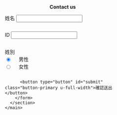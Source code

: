 <html lang="zh-TW">
<head>
  <meta charset="UTF-8">
  <meta name="viewport" content="width=device-width, initial-scale=1.0">
  <meta http-equiv="X-UA-Compatible" content="ie=edge">
  
  <link rel="canonical" href="https://www.letswrite.tw/custom-google-form/">

  <link rel="stylesheet" href="https://cdnjs.cloudflare.com/ajax/libs/skeleton/2.0.4/skeleton.min.css">

  <!-- customized style -->
  <style>
    *, *::before, *::after {
      box-sizing: border-box;
      font-size: 16px;
    }
    html, body, .container, .row {
      margin: 0;
      padding: 0;
      width: 100%;
      height: 100%;
    }
    .container {
      max-width: 100%;
    }
    button {
      font-size: 16px;
    }

    .half {
      position: fixed;
      margin: 0;
      width: 50% !important;
      height: 100%;
    }
    .bg {
      background: url('https://fakeimg.pl/1920x1024/?text=KV') center center;
      background-size: cover;
    }
    .form {
      left: 50%;
      overflow: auto;
      display: flex;
      justify-content: center;
      align-items: center;
      flex-wrap: wrap;
    }
    h1, form {
      width: 100%;
    }
    h1 {
      padding-top: 16px;
      text-align: center;
    }
    form {
      margin-right: auto;
      margin-left: auto;
      max-width: 400px;
    }
    .input-group {
      margin-bottom: 30px;
    }
    .radio-group label {
      display: inline-block;
    }
    textarea {
      min-height: 100px;
    }

    @media screen and (max-width: 1024px) {
      .half {
        position: static;
        width: 100% !important;
        height: auto;
      }
      .bg {
        height: 30vh;
      }
      form {
        padding-right: 12px;
        padding-left: 12px;
      }
    }
    

  </style>

  <link rel="shortcut icon" href="https://letswritetw.github.io/letswritetw/dist/img/logo_512.png"/>

  <!-- Google Tag Manager-->
  <script>
    (function(w,d,s,l,i){w[l]=w[l]||[];w[l].push({'gtm.start':
    new Date().getTime(),event:'gtm.js'});var f=d.getElementsByTagName(s)[0],
    j=d.createElement(s),dl=l!='dataLayer'?'&l='+l:'';j.async=true;j.src=
    'https://www.googletagmanager.com/gtm.js?id='+i+dl;f.parentNode.insertBefore(j,f);
    })(window,document,'script','dataLayer','GTM-PGQ9WQT');
  </script>

</head>
<body>

  <!-- Google Tag Manager (noscript)-->
  <noscript>
    <iframe src="https://www.googletagmanager.com/ns.html?id=GTM-PGQ9WQT" height="0" width="0" style="display:none;visibility:hidden"></iframe>
  </noscript>

  <div class="container">
    <main class="row">
      <!-- bg -->
      <section class="six columns half bg"></section>      
      <!-- form -->
      <section class="six columns half form">
        <h1>Contact us</h1>
        <form>
          <!-- 姓名 -->
          <div class="input-group">
            <label for="demo_name">姓名</label>
            <input class="u-full-width" type="text" placeholder="" id="demo_name">
          </div>
          <!-- id -->
          <div class="input-group">
            <label for="demo_id">ID</label>
            <input class="u-full-width" type="text" placeholder="" id="demo_id">
          </div>
          <!-- 性別 -->
          <div class="input-group">
            <label>姓別</label>
            <div class="radio-group row">
              <!-- 男性 -->
              <div class="four columns">
                <input type="radio" id="male" name="demo_radio" value="male" checked>
                <label for="male">男性</label>
              </div>
              <!-- 女性 -->
              <div class="four columns">
                <input type="radio" id="female" name="demo_radio" value="female">
                <label for="female">女性</label>
              </div>
            </div>
          </div>

          <button type="button" id="submit" class="button-primary u-full-width">確認送出</button>
        </form>
      </section>
    </main>
  </div>

  <script src="https://code.jquery.com/jquery-3.3.1.min.js"></script>
  <script>
    $(function() {
      $('#submit').on('click', function() {
        
        // 姓名
        var name = $('#demo_name').val() || '未填寫';

        //id
        var id = $('#demo_id').val() || '未填寫';

        // 性別
        var sex = function() {
          var v;
          $('[name="demo_radio"]').each(function() {
            if($(this).prop('checked') === true) v = $(this).val();
          });
          return v;
        };


        // post
        var data = {
          'entry.2026574604': name,
          'entry.731516791': id,
          'entry.959970287': sex(),
        };
        $.ajax({
          type: 'POST',
          url: 'https://docs.google.com/forms/u/0/d/e/1FAIpQLSf2sLvhOJGY1DFRweilnBldzWD3Hjak-nSjI5fczvvUbUA0Tg/formResponse',
          data: data,
          contentType: 'application/json',
          dataType: 'jsonp',
          complete: function() {
            alert('資料已送出！');
          }
        });
        
      });
    });
  </script>
  
</body>
</html>
